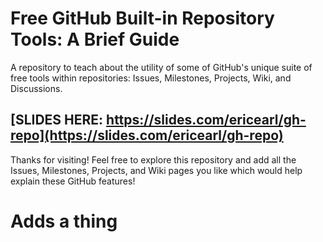 # Free GitHub Built-in Repository Tools: A Brief Guide

A repository to teach about the utility of some of GitHub's unique suite of free tools within repositories: Issues, Milestones, Projects, Wiki, and Discussions.

## [SLIDES HERE: https://slides.com/ericearl/gh-repo](https://slides.com/ericearl/gh-repo)

Thanks for visiting!  Feel free to explore this repository and add all the Issues, Milestones, Projects, and Wiki pages you like which would help explain these GitHub features!

# Adds a thing
